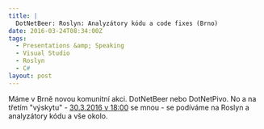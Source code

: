 ```yaml
---
title: |
  DotNetBeer: Roslyn: Analyzátory kódu a code fixes (Brno)
date: 2016-03-24T08:34:00Z
tags:
  - Presentations &amp; Speaking
  - Visual Studio
  - Roslyn
  - C#
layout: post
---
```

Máme v Brně novou komunitní akci. DotNetBeer nebo DotNetPivo. No a na třetím "výskytu" - [30.3.2016 v 18:00][1] se mnou - se podíváme na Roslyn a analyzátory kódu a vše okolo.  

[1]: http://www.meetup.com/DotNetPivo-Brno/events/228255603/